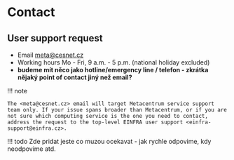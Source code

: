 # Contact

## User support request

- Email <meta@cesnet.cz>
- Working hours Mo - Fri, 9 a.m. - 5 p.m. (national holiday excluded) 
- **budeme mít něco jako hotline/emergency line / telefon - zkrátka nějaký point of contact jiný než email?**

!!! note

    The <meta@cesnet.cz> email will target Metacentrum service support team only. If your issue spans broader than Metacentrum, or if you are not sure which computing service is the one you need to contact, address the request to the top-level EINFRA user support <einfra-support@einfra.cz>.
	
!!! todo
    Zde pridat jeste co muzou ocekavat - jak rychle odpovime, kdy neodpovime atd.
